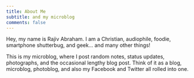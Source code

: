 ```yaml
---
title: About Me
subtitle: and my microblog
comments: false
---
```


Hey, my name is Rajiv Abraham. I am a Christian, audiophile, foodie, smartphone shutterbug, and geek... and many other things!

This is my microblog, where I post random notes, status updates, photographs, and the occasional lengthy blog post. Think of it as a blog, microblog, photoblog, and also my Facebook and Twitter all rolled into one.